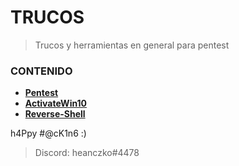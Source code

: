 # TRUCOS

> Trucos y herramientas en general para pentest

### CONTENIDO
* **[Pentest](https://github.com/heanczko311299/githack/blob/main/Trucos/Pentest.md)**
* **[ActivateWin10](https://github.com/heanczko311299/githack/blob/main/Trucos/ActivateWin10.md)**
* **[Reverse-Shell](https://github.com/heanczko311299/githack/tree/main/Trucos/ReverseShell.md)**

h4Ppy #@cK1n6 :)
> Discord: heanczko#4478
